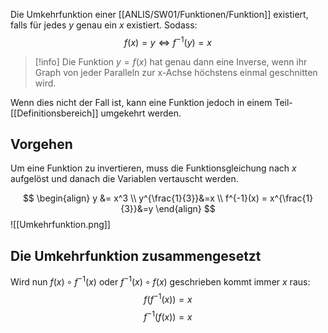 Die Umkehrfunktion einer [[ANLIS/SW01/Funktionen/Funktion]] existiert, falls für jedes $y$ genau ein $x$ existiert.
Sodass:
$$
f(x) = y \Longleftrightarrow f^{-1}(y)=x
$$

>[!info]
>Die Funktion $y=f(x)$ hat genau dann eine Inverse, wenn ihr Graph von jeder Paralleln zur x-Achse höchstens einmal geschnitten wird.

Wenn dies nicht der Fall ist, kann eine Funktion jedoch in einem Teil-[[Definitionsbereich]] umgekehrt werden.

## Vorgehen
Um eine Funktion zu invertieren, muss die Funktionsgleichung nach $x$ aufgelöst und danach die Variablen vertauscht werden.

$$
\begin{align}
y &= x^3 \\
y^{\frac{1}{3}}&=x \\
f^{-1}(x) = x^{\frac{1}{3}}&=y
\end{align}
$$
![[Umkehrfunktion.png]]

## Die Umkehrfunktion zusammengesetzt
Wird nun $f(x)\circ f^{-1}(x)$ oder $f^{-1}(x)\circ f(x)$ geschrieben kommt immer $x$ raus:
$$
f(f^{-1}(x)) =x
$$
$$
f^{-1}(f(x))=x
$$
